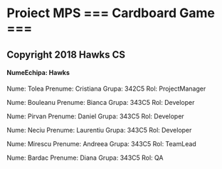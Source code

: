 # Proiect MPS === Cardboard Game ===
## Copyright 2018 Hawks CS

#### NumeEchipa: Hawks
  Nume: Tolea
  Prenume: Cristiana
  Grupa: 342C5
  Rol: ProjectManager

  Nume: Bouleanu
  Prenume: Bianca
  Grupa: 343C5
  Rol: Developer

  Nume: Pirvan
  Prenume: Daniel
  Grupa: 343C5
  Rol: Developer

  Nume: Neciu
  Prenume: Laurentiu
  Grupa: 343C5
  Rol: Developer

  Nume: Mirescu
  Prenume: Andreea
  Grupa: 343C5
  Rol: TeamLead

  Nume: Bardac
  Prenume: Diana
  Grupa: 343C5
  Rol: QA
